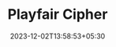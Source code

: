---
weight: 34
title: "Playfair Cipher"
description: ""
icon: "article"
date: "2023-12-02T13:58:53+05:30"
lastmod: "2023-12-02T13:58:53+05:30"
draft: true
toc: true
---